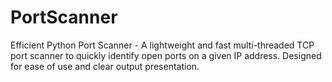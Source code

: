 # PortScanner
Efficient Python Port Scanner - A lightweight and fast multi-threaded TCP port scanner to quickly identify open ports on a given IP address. Designed for ease of use and clear output presentation.
